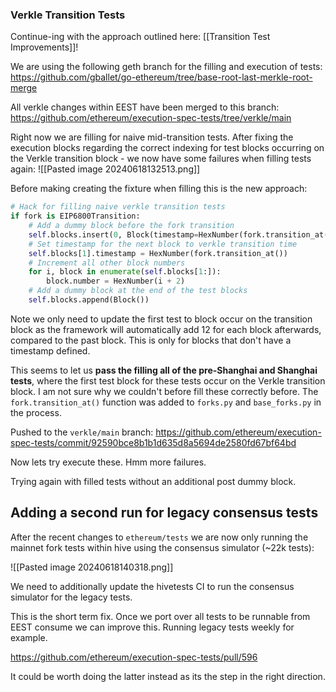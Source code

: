 
### Verkle Transition Tests

Continue-ing with the approach outlined here: [[Transition Test Improvements]]!

We are using the following geth branch for the filling and execution of tests:
https://github.com/gballet/go-ethereum/tree/base-root-last-merkle-root-merge

All verkle changes within EEST have been merged to this branch:
https://github.com/ethereum/execution-spec-tests/tree/verkle/main

Right now we are filling for naive mid-transition tests. After fixing the execution blocks regarding the correct indexing for test blocks occurring on the Verkle transition block - we now have some failures when filling tests again:
 ![[Pasted image 20240618132513.png]]

Before making creating the fixture when filling this is the new approach:

```python
# Hack for filling naive verkle transition tests
if fork is EIP6800Transition:
	# Add a dummy block before the fork transition
	self.blocks.insert(0, Block(timestamp=HexNumber(fork.transition_at() - 1)))
	# Set timestamp for the next block to verkle transition time
	self.blocks[1].timestamp = HexNumber(fork.transition_at())
	# Increment all other block numbers
	for i, block in enumerate(self.blocks[1:]):
		block.number = HexNumber(i + 2)
	# Add a dummy block at the end of the test blocks
	self.blocks.append(Block())
```

Note we only need to update the first test to block occur on the transition block as the framework will automatically add 12 for each block afterwards, compared to the past block. This is only for blocks that don't have a timestamp defined.

This seems to let us **pass the filling all of the pre-Shanghai and Shanghai tests**, where the first test block for these tests occur on the Verkle transition block. I am not sure why we couldn't before fill these correctly before. The `fork.transition_at()` function was added to `forks.py` and `base_forks.py` in the process.

Pushed to the `verkle/main` branch: https://github.com/ethereum/execution-spec-tests/commit/92590bce8b1b1d635d8a5694de2580fd67bf64bd

Now lets try execute these. Hmm more failures. 

Trying again with filled tests without an additional post dummy block.




## Adding a second run for legacy consensus tests

After the recent changes to `ethereum/tests` we are now only running the mainnet fork tests within hive using the consensus simulator (~22k tests):

![[Pasted image 20240618140318.png]]

We need to additionally update the hivetests CI to run the consensus simulator for the legacy tests.

This is the short term fix. Once we port over all tests to be runnable from EEST consume we can improve this. Running legacy tests weekly for example.

https://github.com/ethereum/execution-spec-tests/pull/596

It could be worth doing the latter instead as its the step in the right direction.
